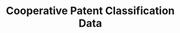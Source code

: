---
layout: default
bigquery: https://console.cloud.google.com/bigquery?p=patents-public-data&d=cpc&page=dataset
citation: '“Cooperative Patent Classification” by the EPO and USPTO, for public use. '
contributors: EPO, USPTO
cost: None
description: Cooperative Patent Classification Data contains the scheme and definitions
  of the Cooperative Patent Classification system for classifying patent documents.
  The CPC is the result of a partnership between the EPO and the USPTO in their joint
  effort to develop a common, internationally compatible classification system for
  technical documents, in particular patent publications, which will be used by both
  offices in the patent granting process
documentation: https://www.cooperativepatentclassification.org/cpcSchemeAndDefinitions
last_edit: 04/09/2022, 23:00:02
location: https://www.cooperativepatentclassification.org/index
maintained_by: USPTO, EPO
schema_fields:
- informativeReferences
- ipc_concordant
- glossary
- ipcConcordant
- applicationReferences
- notAllocatable
- status
- breakdown_code
- not_allocatable
- titleFull
- child_groups
- limitingReferences
- application_references
- level
- limiting_references
- date_revised
- breakdownCode
- childGroups
- informative_references
- symbol
- additional_only
- definition
- children
- parents
- dateRevised
- synonyms
- residual_references
- sizeCache
- title_part
- titlePart
- title_full
- residualReferences
shortname: cooperative_patent_classification
tags:
- patents
- science
title: Cooperative Patent Classification Data
uuid: 984374a7-16e9-4b35-9445-458daceb01bf
---
